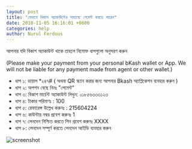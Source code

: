 ```yaml
---
layout: post
title: "যেভাবে বিকাশ অ্যাকাউন্টের সাহায্যে পেমেন্ট করতে পারেন"
date: 2018-11-05 16:16:01 +0600
categories: help
author: Nurul Ferdous
---
```


আপনার যদি বিকাশ অ্যাকাউন্ট থাকে তাহলে নিমোক্ত ধাপগুলো অনুসরণ করুন

(Please make your payment from your personal bKash wallet or App. We will not be liable for any payment made from agent or other wallet.)

* ধাপ ১: ডায়াল *২৪৭# ( অথবা QR স্ক্যান করার জন্য আপনার Bkash অ্যাপ্লিকেশন ব্যবহার করুন )
* ধাপ ২: অপশন বেছে নিনঃ "পেমেন্ট"
* ধাপ ৩: বিকাশ মার্চেন্ট অ্যাকাউন্ট লিখুন:  ০১৮৫৬৩৩৩১২৩
* ধাপ ৪: টাকার পরিমাণঃ :  100
* ধাপ ৫: রেফারেন্স উল্লেখ করুনঃ :  215604224
* ধাপ ৬: কাউন্টার নম্বর প্রবেশ করুনঃ 1
* ধাপ ৭: লেনদেন নিশ্চিত করতে পিন প্রবেশ করুনঃ XXXX
* ধাপ ৮: লেনদেন সম্পূর্ণ করতে লেনদেন আইডি ব্যবহার করুন

![screenshot](https://www.dropbox.com/s/rtbhvn2sjhxki8g/Screenshot%202018-11-06%2017.07.11.png?dl=1)
